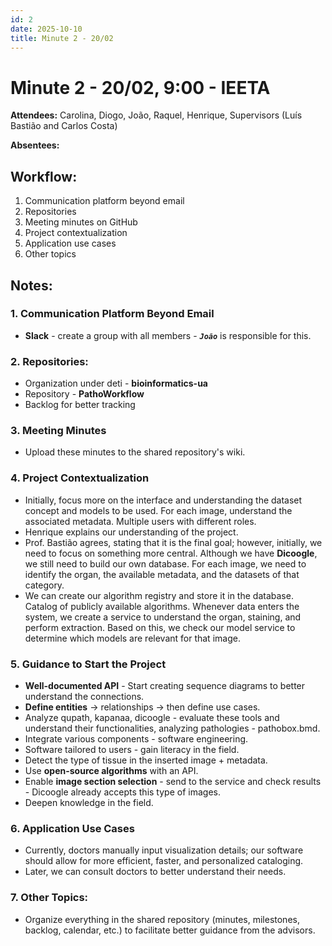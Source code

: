 ```yaml
---
id: 2
date: 2025-10-10
title: Minute 2 - 20/02
---
```


# Minute 2 - 20/02, 9:00 - IEETA

**Attendees:** Carolina, Diogo, João, Raquel, Henrique, Supervisors (Luís Bastião and Carlos Costa)

**Absentees:**

## Workflow:
1. Communication platform beyond email
2. Repositories
3. Meeting minutes on GitHub
4. Project contextualization
5. Application use cases
6. Other topics

## Notes:
### 1. **Communication Platform Beyond Email**
   - **Slack** - create a group with all members - _**`João`**_ is responsible for this.

### 2. **Repositories:**
   - Organization under deti - **bioinformatics-ua**
   - Repository - **PathoWorkflow**
   - Backlog for better tracking

### 3. **Meeting Minutes**
   - Upload these minutes to the shared repository's wiki.

### 4. **Project Contextualization**
   - Initially, focus more on the interface and understanding the dataset concept and models to be used. For each image, understand the associated metadata. Multiple users with different roles.
   - Henrique explains our understanding of the project.
   - Prof. Bastião agrees, stating that it is the final goal; however, initially, we need to focus on something more central. Although we have **Dicoogle**, we still need to build our own database. For each image, we need to identify the organ, the available metadata, and the datasets of that category.
   - We can create our algorithm registry and store it in the database. Catalog of publicly available algorithms. Whenever data enters the system, we create a service to understand the organ, staining, and perform extraction. Based on this, we check our model service to determine which models are relevant for that image.

### 5. **Guidance to Start the Project**
   - **Well-documented API** - Start creating sequence diagrams to better understand the connections.
   - **Define entities** -> relationships -> then define use cases.
   - Analyze qupath, kapanaa, dicoogle - evaluate these tools and understand their functionalities, analyzing pathologies - pathobox.bmd.
   - Integrate various components - software engineering.
   - Software tailored to users - gain literacy in the field.
   - Detect the type of tissue in the inserted image + metadata.
   - Use **open-source algorithms** with an API.
   - Enable **image section selection** - send to the service and check results - Dicoogle already accepts this type of images.
   - Deepen knowledge in the field.

### 6. **Application Use Cases**
   - Currently, doctors manually input visualization details; our software should allow for more efficient, faster, and personalized cataloging.
   - Later, we can consult doctors to better understand their needs.

### 7. **Other Topics:**
   - Organize everything in the shared repository (minutes, milestones, backlog, calendar, etc.) to facilitate better guidance from the advisors.
